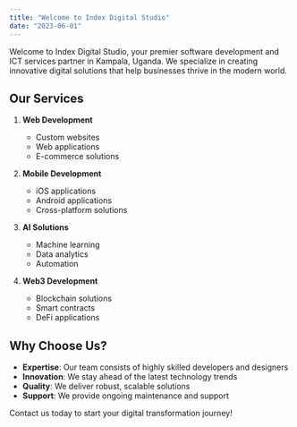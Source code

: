 ```yaml
---
title: "Welcome to Index Digital Studio"
date: "2023-06-01"
---
```


Welcome to Index Digital Studio, your premier software development and ICT services partner in Kampala, Uganda. We specialize in creating innovative digital solutions that help businesses thrive in the modern world.

## Our Services

1. **Web Development**
   - Custom websites
   - Web applications
   - E-commerce solutions

2. **Mobile Development**
   - iOS applications
   - Android applications
   - Cross-platform solutions

3. **AI Solutions**
   - Machine learning
   - Data analytics
   - Automation

4. **Web3 Development**
   - Blockchain solutions
   - Smart contracts
   - DeFi applications

## Why Choose Us?

- **Expertise**: Our team consists of highly skilled developers and designers
- **Innovation**: We stay ahead of the latest technology trends
- **Quality**: We deliver robust, scalable solutions
- **Support**: We provide ongoing maintenance and support

Contact us today to start your digital transformation journey!
